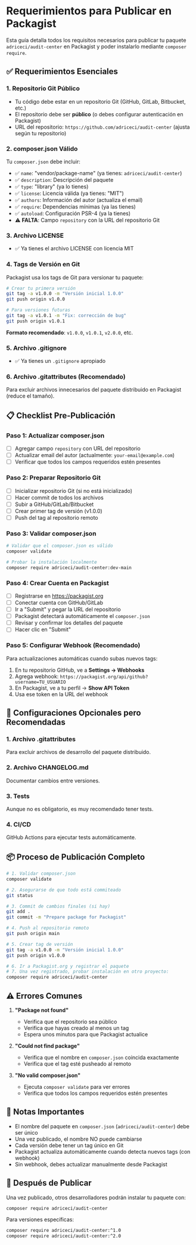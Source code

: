 # Requerimientos para Publicar en Packagist

Esta guía detalla todos los requisitos necesarios para publicar tu paquete `adriceci/audit-center` en Packagist y poder instalarlo mediante `composer require`.

## ✅ Requerimientos Esenciales

### 1. **Repositorio Git Público**

- Tu código debe estar en un repositorio Git (GitHub, GitLab, Bitbucket, etc.)
- El repositorio debe ser **público** (o debes configurar autenticación en Packagist)
- URL del repositorio: `https://github.com/adriceci/audit-center` (ajusta según tu repositorio)

### 2. **composer.json Válido**

Tu `composer.json` debe incluir:

- ✅ `name`: "vendor/package-name" (ya tienes: `adriceci/audit-center`)
- ✅ `description`: Descripción del paquete
- ✅ `type`: "library" (ya lo tienes)
- ✅ `license`: Licencia válida (ya tienes: "MIT")
- ✅ `authors`: Información del autor (actualiza el email)
- ✅ `require`: Dependencias mínimas (ya las tienes)
- ✅ `autoload`: Configuración PSR-4 (ya la tienes)
- ⚠️ **FALTA**: Campo `repository` con la URL del repositorio Git

### 3. **Archivo LICENSE**

- ✅ Ya tienes el archivo LICENSE con licencia MIT

### 4. **Tags de Versión en Git**

Packagist usa los tags de Git para versionar tu paquete:

```bash
# Crear tu primera versión
git tag -a v1.0.0 -m "Versión inicial 1.0.0"
git push origin v1.0.0

# Para versiones futuras
git tag -a v1.0.1 -m "Fix: corrección de bug"
git push origin v1.0.1
```

**Formato recomendado**: `v1.0.0`, `v1.0.1`, `v2.0.0`, etc.

### 5. **Archivo .gitignore**

- ✅ Ya tienes un `.gitignore` apropiado

### 6. **Archivo .gitattributes (Recomendado)**

Para excluir archivos innecesarios del paquete distribuido en Packagist (reduce el tamaño).

## 📋 Checklist Pre-Publicación

### Paso 1: Actualizar composer.json

- [ ] Agregar campo `repository` con URL del repositorio
- [ ] Actualizar email del autor (actualmente: `your-email@example.com`)
- [ ] Verificar que todos los campos requeridos estén presentes

### Paso 2: Preparar Repositorio Git

- [ ] Inicializar repositorio Git (si no está inicializado)
- [ ] Hacer commit de todos los archivos
- [ ] Subir a GitHub/GitLab/Bitbucket
- [ ] Crear primer tag de versión (v1.0.0)
- [ ] Push del tag al repositorio remoto

### Paso 3: Validar composer.json

```bash
# Validar que el composer.json es válido
composer validate

# Probar la instalación localmente
composer require adriceci/audit-center:dev-main
```

### Paso 4: Crear Cuenta en Packagist

- [ ] Registrarse en https://packagist.org
- [ ] Conectar cuenta con GitHub/GitLab
- [ ] Ir a "Submit" y pegar la URL del repositorio
- [ ] Packagist detectará automáticamente el `composer.json`
- [ ] Revisar y confirmar los detalles del paquete
- [ ] Hacer clic en "Submit"

### Paso 5: Configurar Webhook (Recomendado)

Para actualizaciones automáticas cuando subas nuevos tags:

1. En tu repositorio GitHub, ve a **Settings → Webhooks**
2. Agrega webhook: `https://packagist.org/api/github?username=TU_USUARIO`
3. En Packagist, ve a tu perfil → **Show API Token**
4. Usa ese token en la URL del webhook

## 🔧 Configuraciones Opcionales pero Recomendadas

### 1. **Archivo .gitattributes**

Para excluir archivos de desarrollo del paquete distribuido.

### 2. **Archivo CHANGELOG.md**

Documentar cambios entre versiones.

### 3. **Tests**

Aunque no es obligatorio, es muy recomendado tener tests.

### 4. **CI/CD**

GitHub Actions para ejecutar tests automáticamente.

## 📦 Proceso de Publicación Completo

```bash
# 1. Validar composer.json
composer validate

# 2. Asegurarse de que todo está commiteado
git status

# 3. Commit de cambios finales (si hay)
git add .
git commit -m "Prepare package for Packagist"

# 4. Push al repositorio remoto
git push origin main

# 5. Crear tag de versión
git tag -a v1.0.0 -m "Versión inicial 1.0.0"
git push origin v1.0.0

# 6. Ir a Packagist.org y registrar el paquete
# 7. Una vez registrado, probar instalación en otro proyecto:
composer require adriceci/audit-center
```

## ⚠️ Errores Comunes

1. **"Package not found"**

   - Verifica que el repositorio sea público
   - Verifica que hayas creado al menos un tag
   - Espera unos minutos para que Packagist actualice

2. **"Could not find package"**

   - Verifica que el nombre en `composer.json` coincida exactamente
   - Verifica que el tag esté pusheado al remoto

3. **"No valid composer.json"**
   - Ejecuta `composer validate` para ver errores
   - Verifica que todos los campos requeridos estén presentes

## 📝 Notas Importantes

- El nombre del paquete en `composer.json` (`adriceci/audit-center`) debe ser único
- Una vez publicado, el nombre NO puede cambiarse
- Cada versión debe tener un tag único en Git
- Packagist actualiza automáticamente cuando detecta nuevos tags (con webhook)
- Sin webhook, debes actualizar manualmente desde Packagist

## 🚀 Después de Publicar

Una vez publicado, otros desarrolladores podrán instalar tu paquete con:

```bash
composer require adriceci/audit-center
```

Para versiones específicas:

```bash
composer require adriceci/audit-center:^1.0
composer require adriceci/audit-center:^2.0
```
